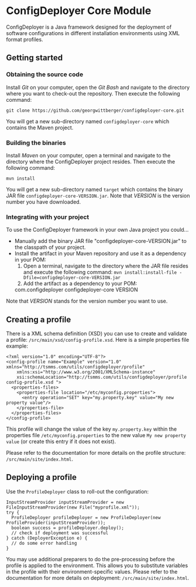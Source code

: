 ConfigDeployer Core Module
==========================

ConfigDeployer is a Java framework designed for the deployment of software configurations in different installation environments using XML format profiles.

Getting started
---------------

### Obtaining the source code

Install *Git* on your computer, open the *Git Bash* and navigate to the directory where you want to check-out the repository. Then execute the following command:

    git clone https://github.com/georgwittberger/configdeployer-core.git

You will get a new sub-directory named `configdeployer-core` which contains the Maven project.

### Building the binaries

Install *Maven* on your computer, open a terminal and navigate to the directory where the ConfigDeployer project resides. Then execute the following command:

    mvn install

You will get a new sub-directory named `target` which contains the binary JAR file `configdeployer-core-VERSION.jar`. Note that *VERSION* is the version number you have downloaded.

### Integrating with your project

To use the ConfigDeployer framework in your own Java project you could...

- Manually add the binary JAR file "configdeployer-core-VERSION.jar" to the classpath of your project.
- Install the artifact in your Maven repository and use it as a dependency in your POM:
  1. Open a terminal, navigate to the directory where the JAR file resides and execute the following command: `mvn install:install-file -Dfile=configdeployer-core-VERSION.jar`
  2. Add the artifact as a dependency to your POM:
    <dependency>
      <groupId>com.configdeployer</groupId>
      <artifactId>configdeployer-core</artifactId>
      <version>VERSION</version>
    </dependency>

Note that *VERSION* stands for the version number you want to use.

Creating a profile
------------------

There is a XML schema definition (XSD) you can use to create and validate a profile: `/src/main/xsd/config-profile.xsd`. Here is a simple properties file example:

    <?xml version="1.0" encoding="UTF-8"?>
    <config-profile name="Example" version="1.0" xmlns="http://tsmms.com/utils/configdeployer/profile"
        xmlns:xsi="http://www.w3.org/2001/XMLSchema-instance"
        xsi:schemaLocation="http://tsmms.com/utils/configdeployer/profile config-profile.xsd ">
      <properties-files>
        <properties-file location="/etc/myconfig.properties">
          <entry operation="SET" key="my.property.key" value="My new property value"/>
        </properties-file>
      </properties-files>
    </config-profile>

This profile will change the value of the key `my.property.key` within the properties file `/etc/myconfig.properties` to the new value `My new property value` (or create this entry if it does not exist).

Please refer to the documentation for more details on the profile structure: `/src/main/site/index.html`.

Deploying a profile
-------------------

Use the `ProfileDeployer` class to roll-out the configuration:

    InputStreamProvider inputStreamProvider = new FileInputStreamProvider(new File("myprofile.xml"));
    try {
      ProfileDeployer profileDeployer = new ProfileDeployer(new ProfileProvider(inputStreamProvider));
      boolean success = profileDeployer.deploy();
      // check if deployment was successful
    } catch (DeployerException e) {
      // do some error handling
    }

You may use additional preparers to do the pre-processing before the profile is applied to the environment. This allows you to substitute variables in the profile with their environment-specific values. Please refer to the documentation for more details on deployment: `/src/main/site/index.html`.
